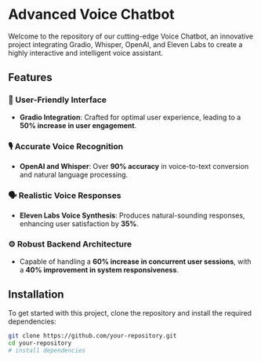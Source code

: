 # Advanced Voice Chatbot

Welcome to the repository of our cutting-edge Voice Chatbot, an innovative project integrating Gradio, Whisper, OpenAI, and Eleven Labs to create a highly interactive and intelligent voice assistant.

## Features

### 🚀 User-Friendly Interface
- **Gradio Integration**: Crafted for optimal user experience, leading to a **50% increase in user engagement**.

### 🎙️ Accurate Voice Recognition
- **OpenAI and Whisper**: Over **90% accuracy** in voice-to-text conversion and natural language processing.

### 🗣️ Realistic Voice Responses
- **Eleven Labs Voice Synthesis**: Produces natural-sounding responses, enhancing user satisfaction by **35%**.

### ⚙️ Robust Backend Architecture
- Capable of handling a **60% increase in concurrent user sessions**, with a **40% improvement in system responsiveness**.

## Installation

To get started with this project, clone the repository and install the required dependencies:

```bash
git clone https://github.com/your-repository.git
cd your-repository
# install dependencies

